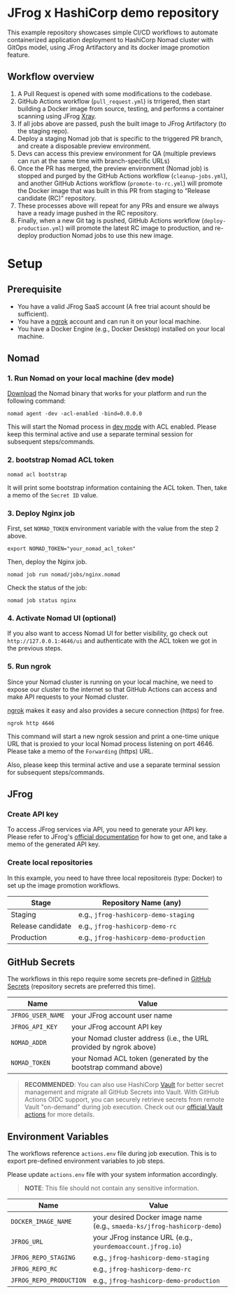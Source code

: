 # JFrog x HashiCorp demo repository

This example repository showcases simple CI/CD workflows to automate containerized application deployment to HashiCorp Nomad cluster with GitOps model, using JFrog Artifactory and its docker image promotion feature.

## Workflow overview

1. A Pull Request is opened with some modifications to the codebase.
2. GitHub Actions workflow (`pull_request.yml`) is trrigered, then start building a Docker image from source, testing, and performs a container scanning using JFrog [Xray](https://jfrog.com/xray/).
3. If all jobs above are passed, push the built image to JFrog Artifactory (to the staging repo).
4. Deploy a staging Nomad job that is specific to the triggered PR branch, and create a disposable preview environment.
5. Devs can access this preview environment for QA (multiple previews can run at the same time with branch-specific URLs)
6. Once the PR has merged, the preview environment (Nomad job) is stopped and purged by the GitHub Actions workflow (`cleanup-jobs.yml`), and another GitHub Actions workflow (`promote-to-rc.yml`) will promote the Docker image that was built in this PR from staging to “Release candidate (RC)” repository.
7. These processes above will repeat for any PRs and ensure we always have a ready image pushed in the RC repository.
8. Finally, when a new Git tag is pushed, GitHub Actions workflow (`deploy-production.yml`) will promote the latest RC image to production, and re-deploy production Nomad jobs to use this new image.

# Setup

## Prerequisite

- You have a valid JFrog SaaS account (A free trial acount should be sufficient).
- You have a [ngrok](https://ngrok.com/) account and can run it on your local machine.
- You have a Docker Engine (e.g., Docker Desktop) installed on your local machine.

## Nomad

### 1. Run Nomad on your local machine (dev mode)

[Download](https://www.nomadproject.io/downloads) the Nomad binary that works for your platform and run the following command:

```
nomad agent -dev -acl-enabled -bind=0.0.0.0
```

This will start the Nomad process in [dev mode](https://learn.hashicorp.com/tutorials/nomad/get-started-run) with ACL enabled. Please keep this terminal active and use a separate terminal session for subsequent steps/commands.

### 2. bootstrap Nomad ACL token

```
nomad acl bootstrap
```

It will print some bootstrap information containing the ACL token. Then, take a memo of the `Secret ID` value.

### 3. Deploy Nginx job

First, set `NOMAD_TOKEN` environment variable with the value from the step 2 above.

```
export NOMAD_TOKEN="your_nomad_acl_token"
```

Then, deploy the Nginx job.

```
nomad job run nomad/jobs/nginx.nomad
```

Check the status of the job:

```
nomad job status nginx
```

### 4. Activate Nomad UI (optional)

If you also want to access Nomad UI for better visibility, go check out `http://127.0.0.1:4646/ui` and authenticate with the ACL token we got in the previous steps.

### 5. Run ngrok

Since your Nomad cluster is running on your local machine, we need to expose our cluster to the internet so that GitHub Actions can access and make API requests to your Nomad cluster.

[ngrok](https://ngrok.com/) makes it easy and also provides a secure connection (https) for free.

```
ngrok http 4646
```

This command will start a new ngrok session and print a one-time unique URL that is proxied to your local Nomad process listening on port 4646. Please take a memo of the `Forwarding` (https) URL.

Also, please keep this terminal active and use a separate terminal session for subsequent steps/commands.

## JFrog

### Create API key

To access JFrog services via API, you need to generate your API key. Please refer to JFrog's [official documentation](https://www.jfrog.com/confluence/display/JFROG/User+Profile#UserProfile-APIKey) for how to get one, and take a memo of the generated API key.

### Create local repositories

In this example, you need to have three local repositoreis (type: Docker) to set up the image promotion workflows.

| Stage | Repository Name (any) |
| ------------- | ------------- |
| Staging | e.g., `jfrog-hashicorp-demo-staging` |
| Release candidate | e.g., `jfrog-hashicorp-demo-rc` |
| Production | e.g., `jfrog-hashicorp-demo-production` |

## GitHub Secrets

The workflows in this repo require some secrets pre-defined in [GitHub Secrets](https://docs.github.com/en/actions/security-guides/encrypted-secrets) (repository secrets are preferred this time).

| Name | Value |
| ------------- | ------------- |
| `JFROG_USER_NAME` | your JFrog account user name |
| `JFROG_API_KEY` | your JFrog account API key |
| `NOMAD_ADDR` | your Nomad cluster address (i.e., the URL provided by ngrok above) |
| `NOMAD_TOKEN` | your Nomad ACL token (generated by the bootstrap command above) |

> **RECOMMENDED**: You can also use HashiCorp [Vault](https://www.vaultproject.io/) for better secret management and migrate all GitHub Secrets into Vault. With GitHub Actions OIDC support, you can securely retrieve secrets from remote Vault "on-demand" during job execution. Check out our [official Vault actions](https://github.com/hashicorp/vault-action#jwt-with-github-oidc-tokens) for more details.

## Environment Variables

The workflows reference `actions.env` file during job execution. This is to export pre-defined environment variables to job steps.

Please update `actions.env` file with your system information accordingly.

> **NOTE**: This file should not contain any sensitive information.

| Name | Value |
| ------------- | ------------- |
| `DOCKER_IMAGE_NAME` | your desired Docker image name</br>(e.g., `smaeda-ks/jfrog-hashicorp-demo`) |
| `JFROG_URL` | your JFrog instance URL (e.g., `yourdemoaccount.jfrog.io`) |
| `JFROG_REPO_STAGING` | e.g., `jfrog-hashicorp-demo-staging` |
| `JFROG_REPO_RC` | e.g., `jfrog-hashicorp-demo-rc` |
| `JFROG_REPO_PRODUCTION` | e.g., `jfrog-hashicorp-demo-production` |
